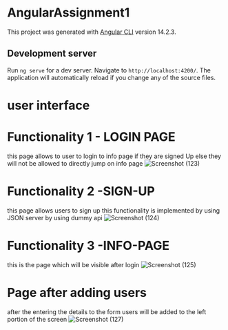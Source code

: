 # AngularAssignment1

This project was generated with [Angular CLI](https://github.com/angular/angular-cli) version 14.2.3.

## Development server

Run `ng serve` for a dev server. Navigate to `http://localhost:4200/`. The application will automatically reload if you change any of the source files.

# user interface
# Functionality 1 - LOGIN PAGE
this page allows to user to login to info page if they are signed Up else they will not be allowed to directly jump on info page
![Screenshot (123)](https://user-images.githubusercontent.com/117428003/220018200-c975f5d4-2a2d-4fd7-8857-bb1b6b3c3d28.png)

# Functionality 2 -SIGN-UP 
this page allows users to sign up this functionality is implemented by using JSON server by using dummy api
![Screenshot (124)](https://user-images.githubusercontent.com/117428003/220018815-d185361a-0de0-4e45-a844-506a1a142890.png)

# Functionality 3 -INFO-PAGE
this is the page which will be visible after login
![Screenshot (125)](https://user-images.githubusercontent.com/117428003/220018911-4f15d74d-3afb-4cf0-9d73-e37a9d4ae450.png)

# Page after adding users
after the entering the details to the form users will be added to the left portion of the screen
![Screenshot (127)](https://user-images.githubusercontent.com/117428003/220019023-2b9e21ae-e6ac-43e5-9f90-e1846bdc5044.png)



